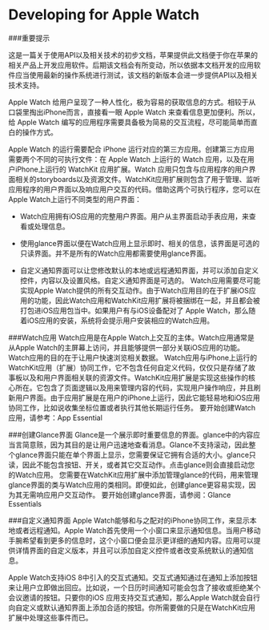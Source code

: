 # Developing for Apple Watch

###重要提示

<p>这是一篇关于使用API以及相关技术的初步文档，苹果提供此文档便于你在苹果的相关产品上开发应用软件。后期该文档会有所变动，所以依据本文档开发的应用软件应当使用最新的操作系统进行测试，该文档的新版本会进一步提供API以及相关技术支持。
<p>Apple Watch 给用户呈现了一种人性化，极为容易的获取信息的方式。相较于从口袋里掏出iPhone而言，直接看一眼 Apple Watch 来查看信息更加便利。所以，给 Apple Watch 编写的应用程序需要具备极为简易的交互流程，尽可能简单而直白的操作方式。
<p>Apple Watch 的运行需要配合 iPhone 运行对应的第三方应用。创建第三方应用需要两个不同的可执行文件：在 Apple Watch 上运行的 Watch 应用，以及在用户iPhone上运行的 WatchKit 应用扩展。Watch 应用只包含与应用程序的用户界面相关的storyboards以及资源文件。WatchKit应用扩展则包含了用于管理、监听应用程序的用户界面以及响应用户交互的代码。借助这两个可执行程序，您可以在Apple Watch上运行不同类型的用户界面：
<p><p>

* Watch应用拥有iOS应用的完整用户界面。用户从主界面启动手表应用，来查看或处理信息。
* 使用glance界面以便在Watch应用上显示即时、相关的信息，该界面是可选的只读界面。并不是所有的Watch应用都需要使用glance界面。

* 自定义通知界面可以让您修改默认的本地或远程通知界面，并可以添加自定义控件，内容以及设置风格。自定义通知界面是可选的。
Watch应用需要尽可能实现Apple Watch提供的所有交互动作。由于Watch应用目的在于扩展iOS应用的功能，因此Watch应用和WatchKit应用扩展将被捆绑在一起，并且都会被打包进iOS应用包当中。如果用户有与iOS设备配对了 Apple Watch，那么随着iOS应用的安装，系统将会提示用户安装相应的Watch应用。



###Watch应用
Watch应用是在Apple Watch上交互的主体。Watch应用通常是从Apple Watch的主屏幕上访问，并且能够提供一部分关联iOS应用的功能。Watch应用的目的在于让用户快速浏览相关数据。
Watch应用与iPhone上运行的WatchKit应用（扩展）协同工作，它不包含任何自定义代码，仅仅只是存储了故事板以及和用户界面相关联的资源文件。WatchKit应用扩展是实现这些操作的核心所在。它包含了页面逻辑以及用来管理内容的代码，实现用户操作响应，并且刷新用户界面。由于应用扩展是在用户的iPhone上运行，因此它能轻易地和iOS应用协同工作，比如说收集坐标位置或者执行其他长期运行任务。
要开始创建Watch应用，请参考：App Essential




###创建Glance界面
Glance是一个展示即时重要信息的界面。glance中的内容应当言简意赅，因为其目的是让用户迅速地查看消息。Glance不支持滚动，因此整个glance界面只能在单个界面上显示，您需要保证它拥有合适的大小。glance只读，因此不能包含按钮、开关，或者其它交互动作。点击glance则会直接启动您的Watch应用。
您需要在WatchKit应用扩展中添加管理glance的代码，用来管理glance界面的类与Watch应用的类相同。即便如此，创建glance更容易实现，因为其无需响应用户交互动作。
要开始创建glance界面，请参阅：Glance Essentials


###自定义通知界面
Apple Watch能够和与之配对的iPhone协同工作，来显示本地或者远程通知。Apple Watch首先使用一个小窗口来显示通知信息。当用户移动手腕希望看到更多的信息时，这个小窗口便会显示更详细的通知内容。应用可以提供详情界面的自定义版本，并且可以添加自定义控件或者改变系统默认的通知信息。


Apple Watch支持iOS 8中引入的交互式通知。交互式通知通过在通知上添加按钮来让用户立即做出回应。比如说，一个日历时间通知可能会包含了接收或拒绝某个会议邀请的按钮。只要你的iOS 应用支持交互式通知，那么Apple Watch就会自行向自定义或默认通知界面上添加合适的按钮。你所需要做的只是在WatchKit应用扩展中处理这些事件而已。
